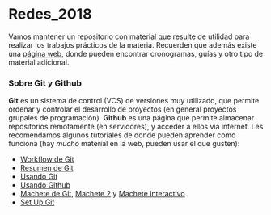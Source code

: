 # Redes_2018
Vamos mantener un repositorio con material que resulte de utilidad para realizar los trabajos prácticos de la materia. Recuerden que además existe una [página web](http://materias.df.uba.ar/redesa2018c2/), donde pueden encontrar cronogramas, guías y otro tipo de material adicional.

### Sobre Git y Github
**Git** es un sistema de control (VCS) de versiones muy utilizado, que permite ordenar y controlar el desarrollo de proyectos (en general proyectos grupales de programación). **Github** es una página que permite almacenar repositorios remotamente (en servidores), y acceder a ellos via internet.
Les recomendamos algunos tutoriales de donde pueden aprender como funciona (hay *mucho* material en la web, pueden usar el que gusten):

* [Workflow de Git](https://guides.github.com/introduction/flow/)
* [Resumen de Git](http://rogerdudler.github.io/git-guide/index.es.html)
* [Usando Git](https://guides.github.com/introduction/git-handbook/)
* [Usando Github](https://guides.github.com/activities/hello-world/)
* [Machete de Git](https://services.github.com/on-demand/downloads/github-git-cheat-sheet.pdf), [Machete 2](https://gist.github.com/davfre/8313299) y [Machete interactivo](http://ndpsoftware.com/git-cheatsheet.html#loc=stash;)
* [Set Up Git](https://help.github.com/articles/set-up-git/)
